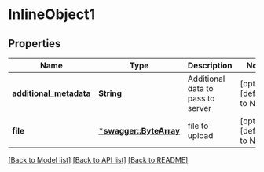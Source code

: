 # InlineObject1

## Properties
Name | Type | Description | Notes
------------ | ------------- | ------------- | -------------
**additional_metadata** | **String** | Additional data to pass to server | [optional] [default to None]
**file** | [***swagger::ByteArray**](file.md) | file to upload | [optional] [default to None]

[[Back to Model list]](../README.md#documentation-for-models) [[Back to API list]](../README.md#documentation-for-api-endpoints) [[Back to README]](../README.md)


